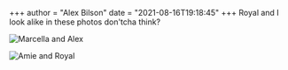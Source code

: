 +++
author = "Alex Bilson"
date = "2021-08-16T19:18:45"
+++
Royal and I look alike in these photos don'tcha think?

![Marcella and Alex](https://bn02pap001files.storage.live.com/y4mKg_58HiGxk3KjG29xPuJXElDjPPcN32XyPuPCWOS9wMMU7qH5DREltoTmXAMYmNa6I4j7qahX64GvQeKdVKtB4eMlYG2FAhboENgjFttdkc-U3dkFDsDaIy36N20yTANbqYVjaAKe9KcxaBXS0qM0PaemuAXoa86Plhp07v0l8jMA9Snn6dt0rCiwReXc4uK?width=1024&height=715&cropmode=none)

![Amie and Royal](https://bn02pap001files.storage.live.com/y4mXZdJPKPEGUKkpZr0ImZxxHtkNGmGERCf5Uq_0GJjcQqclLAEeYJgyLlIMWXiCy00uHt19XdSJoKLObGDZgcNVh2VdwmHMTxcYWvgbNYlAEkWBuGfbAg76pu7RXE4pLkR6TOXeMMSPtQbofTojsfZUINRrbEaam9HlfN0n8B1YLTRKYAbq1R7BNLs0zUSv6Mj?width=1024&height=576&cropmode=none)
    